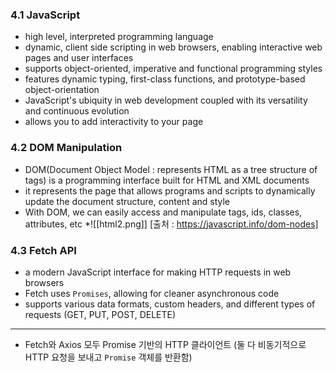 ### 4.1 JavaScript
* high level, interpreted programming language
* dynamic, client side scripting in web browsers, enabling interactive web pages and user interfaces
* supports object-oriented, imperative and functional programming styles
* features dynamic typing, first-class functions, and prototype-based object-orientation
* JavaScript's ubiquity in web development coupled with its versatility and continuous evolution
* allows you to add interactivity to your page
### 4.2 DOM Manipulation
* DOM(Document Object Model : represents HTML as a tree structure of tags) is a programming interface built for HTML and XML documents
* it represents the page that allows programs and scripts to dynamically update the document structure, content and style
* With DOM, we can easily access and manipulate tags, ids, classes, attributes, etc
*![[html2.png]]
[출처 : https://javascript.info/dom-nodes]
### 4.3 Fetch API
* a modern JavaScript interface for making HTTP requests in web browsers
* Fetch uses `Promises`, allowing for cleaner asynchronous code
* supports various data formats, custom headers, and different types of requests (GET, PUT, POST, DELETE)
----------------------------------------------------------------------------
* Fetch와 Axios 모두 Promise 기반의 HTTP 클라이언트 (둘 다 비동기적으로 HTTP 요청을 보내고 `Promise` 객체를 반환함)